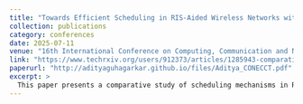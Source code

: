 ```yaml
---
title: "Towards Efficient Scheduling in RIS-Aided Wireless Networks with Non-Linear Energy Harvesting"
collection: publications
category: conferences
date: 2025-07-11
venue: "16th International Conference on Computing, Communication and Networking Technologies (ICCCNT)"
link: "https://www.techrxiv.org/users/912373/articles/1285943-comparative-analysis-of-scheduling-strategies-for-ris-empowered-wireless-networks-with-non-linear-energy-harvesting"
paperurl: "http://adityaguhagarkar.github.io/files/Aditya_CONECCT.pdf"
excerpt: >
  This paper presents a comparative study of scheduling mechanisms in RIS-assisted wireless networks with non-linear energy harvesting constraints. Four techniques are evaluated: Deep Q-Network (DQN), Constraint Programming (CP), Time Division Multiple Access (TDMA), and random user selection. TDMA and random selection offer simplicity but underperform in dense networks. While CP guarantees optimal decisions, its high computational complexity makes it unsuitable for real-time deployment. The DQN-based approach strikes an effective balance, achieving ~90% of CP’s throughput while reducing decision latency by over 1000x. This highlights DQN as a highly viable solution for real-time scheduling in RIS-enabled networks.
---
```

